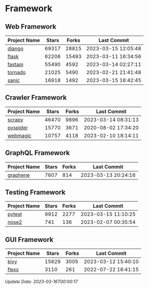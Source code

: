 # Framework

## Web Framework
| Project Name | Stars | Forks | Last Commit |
| ------------ | ----- | ----- | ----------- |
| [django](https://github.com/django/django) | 69317 | 28815 | 2023-03-15 12:05:48 |
| [flask](https://github.com/pallets/flask) | 62206 | 15493 | 2023-03-11 16:34:56 |
| [fastapi](https://github.com/tiangolo/fastapi) | 55490 | 4592 | 2023-03-14 02:27:11 |
| [tornado](https://github.com/tornadoweb/tornado) | 21025 | 5490 | 2023-02-21 21:41:48 |
| [sanic](https://github.com/sanic-org/sanic) | 16918 | 1492 | 2023-03-15 16:42:45 |

## Crawler Framework
| Project Name | Stars | Forks | Last Commit |
| ------------ | ----- | ----- | ----------- |
| [scrapy](https://github.com/scrapy/scrapy) | 46470 | 9896 | 2023-03-14 08:31:13 |
| [pyspider](https://github.com/binux/pyspider) | 15770 | 3671 | 2020-08-02 17:34:20 |
| [webmagic](https://github.com/code4craft/webmagic) | 10757 | 4118 | 2023-02-10 18:14:11 |

## GraphQL Framework
| Project Name | Stars | Forks | Last Commit |
| ------------ | ----- | ----- | ----------- |
| [graphene](https://github.com/graphql-python/graphene) | 7607 | 814 | 2023-03-13 20:24:16 |

## Testing Framework
| Project Name | Stars | Forks | Last Commit |
| ------------ | ----- | ----- | ----------- |
| [pytest](https://github.com/pytest-dev/pytest) | 9912 | 2277 | 2023-03-15 11:10:25 |
| [nose2](https://github.com/nose-devs/nose2) | 741 | 136 | 2023-02-07 00:35:54 |

## GUI Framework
| Project Name | Stars | Forks | Last Commit |
| ------------ | ----- | ----- | ----------- |
| [kivy](https://github.com/kivy/kivy) | 15629 | 3005 | 2023-03-12 15:40:10 |
| [flexx](https://github.com/flexxui/flexx) | 3110 | 261 | 2022-07-22 16:41:15 |

*Update Date: 2023-03-16T00:00:17*